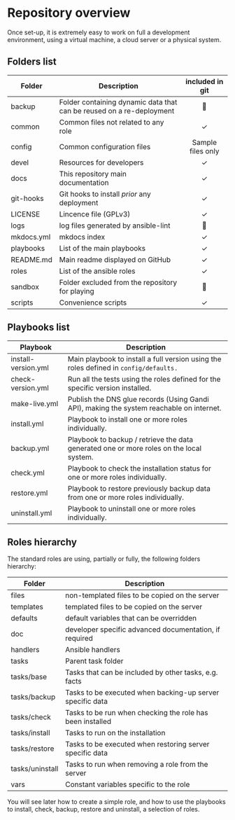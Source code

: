 # Repository overview

Once set-up, it is extremely easy to work on full a development environment, using a virtual machine, a cloud server or
a physical system.


## Folders list

| Folder     | Description                                                          | included in git   |
|------------|----------------------------------------------------------------------|:-----------------:|
| backup     | Folder containing dynamic data that can be reused on a re-deployment | 🚫                |
| common     | Common files not related to any role                                 | ✓                 |
| config     | Common configuration files                                           | Sample files only |
| devel      | Resources for developers                                             | ✓                 |
| docs       | This repository main documentation                                   | ✓                 |
| git-hooks  | Git hooks to install _prior_ any deployment                          | ✓                 |
| LICENSE    | Lincence file (GPLv3)                                                | ✓                 |
| logs       | log files generated by ansible-lint                                  | 🚫                |
| mkdocs.yml | mkdocs index                                                         | ✓                 |
| playbooks  | List of the main playbooks                                           | ✓                 |
| README.md  | Main readme displayed on GitHub                                      | ✓                 |
| roles      | List of the ansible roles                                            | ✓                 |
| sandbox    | Folder excluded from the repository for playing                      | 🚫                |
| scripts    | Convenience scripts                                                  | ✓                 |


## Playbooks list

| Playbook            | Description                                                                              |
|---------------------|------------------------------------------------------------------------------------------|
| install-version.yml | Main playbook to install a full version using the roles defined in `config/defaults.`    |
| check-version.yml   | Run all the tests using the roles defined for the specific version installed.            |
| make-live.yml       | Publish the DNS glue records (Using Gandi API), making the system reachable on internet. |
| install.yml         | Playbook to install one or more roles individually.                                      |
| backup.yml          | Playbook to backup / retrieve the data generated one or more roles on the local system.  |
| check.yml           | Playbook to check the installation status for one or more roles individually.            |
| restore.yml         | Playbook to restore previously backup data from one or more roles individually.          |
| uninstall.yml       | Playbook to uninstall one or more roles individually.                                    |


## Roles hierarchy

The standard roles are using, partially or fully, the following folders hierarchy:

| Folder          | Description                                               |
|-----------------|-----------------------------------------------------------|
| files           | non-templated files to be copied on the server            |
| templates       | templated files to be copied on the server                |
| defaults        | default variables that can be overridden                  |
| doc             | developer specific advanced documentation, if required    |
| handlers        | Ansible handlers                                          |
| tasks           | Parent task folder                                        |
| tasks/base      | Tasks that can be included by other tasks, e.g. facts     |
| tasks/backup    | Tasks to be executed when backing-up server specific data |
| tasks/check     | Tasks to be run when checking the role has been installed |
| tasks/install   | Tasks to run on the installation                          |
| tasks/restore   | Tasks to be executed when restoring server specific data  |
| tasks/uninstall | Tasks to run when removing a role from the server         |
| vars            | Constant variables specific to the role                   |

You will see later how to create a simple role, and how to use the playbooks to install, check, backup, restore and
uninstall, a selection of roles.
